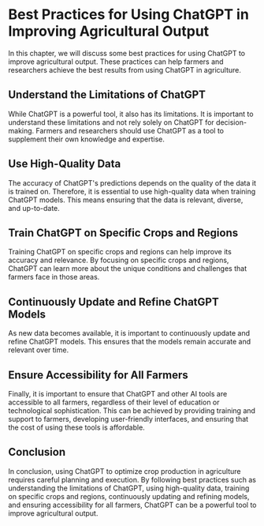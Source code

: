 Best Practices for Using ChatGPT in Improving Agricultural Output
=================================================================================================================

In this chapter, we will discuss some best practices for using ChatGPT to improve agricultural output. These practices can help farmers and researchers achieve the best results from using ChatGPT in agriculture.

Understand the Limitations of ChatGPT
-------------------------------------

While ChatGPT is a powerful tool, it also has its limitations. It is important to understand these limitations and not rely solely on ChatGPT for decision-making. Farmers and researchers should use ChatGPT as a tool to supplement their own knowledge and expertise.

Use High-Quality Data
---------------------

The accuracy of ChatGPT's predictions depends on the quality of the data it is trained on. Therefore, it is essential to use high-quality data when training ChatGPT models. This means ensuring that the data is relevant, diverse, and up-to-date.

Train ChatGPT on Specific Crops and Regions
-------------------------------------------

Training ChatGPT on specific crops and regions can help improve its accuracy and relevance. By focusing on specific crops and regions, ChatGPT can learn more about the unique conditions and challenges that farmers face in those areas.

Continuously Update and Refine ChatGPT Models
---------------------------------------------

As new data becomes available, it is important to continuously update and refine ChatGPT models. This ensures that the models remain accurate and relevant over time.

Ensure Accessibility for All Farmers
------------------------------------

Finally, it is important to ensure that ChatGPT and other AI tools are accessible to all farmers, regardless of their level of education or technological sophistication. This can be achieved by providing training and support to farmers, developing user-friendly interfaces, and ensuring that the cost of using these tools is affordable.

Conclusion
----------

In conclusion, using ChatGPT to optimize crop production in agriculture requires careful planning and execution. By following best practices such as understanding the limitations of ChatGPT, using high-quality data, training on specific crops and regions, continuously updating and refining models, and ensuring accessibility for all farmers, ChatGPT can be a powerful tool to improve agricultural output.

